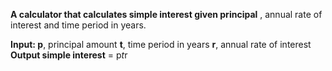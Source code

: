 **A calculator that calculates simple interest given principal** , annual rate of interest and time period in years.

**Input:
   p**, principal amount
   **t**, time period in years
   **r**, annual rate of interest
**Output
   simple interest** = p*t*r
